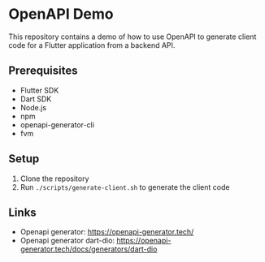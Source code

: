 # OpenAPI Demo

This repository contains a demo of how to use OpenAPI to generate client code for a Flutter application from a backend API.

## Prerequisites

- Flutter SDK
- Dart SDK
- Node.js
- npm
- openapi-generator-cli
- fvm

## Setup

1. Clone the repository
2. Run `./scripts/generate-client.sh` to generate the client code

## Links
- Openapi generator: https://openapi-generator.tech/
- Openapi generator dart-dio: https://openapi-generator.tech/docs/generators/dart-dio